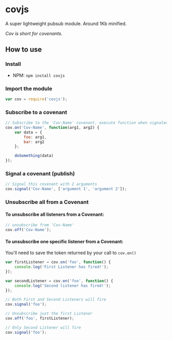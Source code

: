 # covjs

A super lightweight pubsub module. Around 1Kb minified.

_Cov is short for covenants._

## How to use
### Install
* NPM: `npm install covjs`

### Import the module
```javascript
var cov = require('covjs');
```

### Subscribe to a covenant
```javascript
// Subscribe to the 'Cov-Name' covenant, execute function when signaled
cov.on('Cov-Name', function(arg1, arg2) {
    var data = {
        foo: arg1,
        bar: arg2
    };

    doSomething(data)
});
```

### Signal a covenant (publish)
```javascript
// Signal this covenant with 2 arguments
cov.signal('Cov-Name', ['argument 1', 'argument 2']);
```

### Unsubscribe all from a Covenant

#### To unsubscribe all listeners from a Covenant:
```javascript
// unsubscribe from 'Cov-Name'
cov.off('Cov-Name');
```

#### To unsubscribe one specific listener from a Covenant:

You'll need to save the token returned by your call to `cov.on()`

```javascript
var firstListener = cov.on('foo', function() {
	console.log('First Listener has fired!');
});

var secondListener = cov.on('foo', function() {
	console.log('Second listener has fired!');
});

// Both First and Second Listeners will fire
cov.signal('foo');

// Unsubscribe just the first Listener
cov.off('foo', firstListener);

// Only Second Listener will fire
cov.signal('foo');
```
